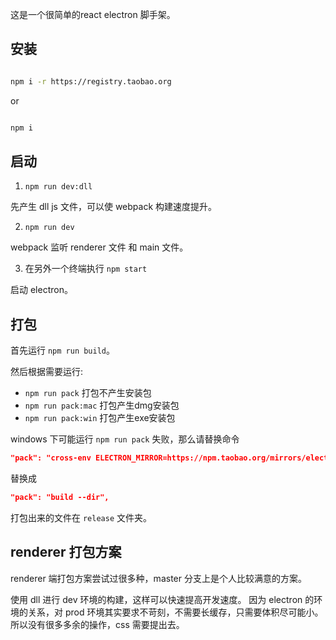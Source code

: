 这是一个很简单的react electron 脚手架。

## 安装

```bash

npm i -r https://registry.taobao.org
``` 

or 

```bash

npm i
``` 

## 启动

1. `npm run dev:dll`

先产生 dll js 文件，可以使 webpack 构建速度提升。


2. `npm run dev`

webpack 监听 renderer 文件 和 main 文件。

3. 在另外一个终端执行 `npm start`

启动 electron。

## 打包

首先运行 `npm run build`。

然后根据需要运行:

* `npm run pack` 打包不产生安装包
* `npm run pack:mac` 打包产生dmg安装包
* `npm run pack:win` 打包产生exe安装包

windows 下可能运行 `npm run pack` 失败，那么请替换命令

```json
"pack": "cross-env ELECTRON_MIRROR=https://npm.taobao.org/mirrors/electron/ build --dir",
```

替换成

```json
"pack": "build --dir",
```

打包出来的文件在 `release` 文件夹。


## renderer 打包方案

renderer 端打包方案尝试过很多种，master 分支上是个人比较满意的方案。

使用 dll 进行 dev 环境的构建，这样可以快速提高开发速度。 因为 electron 的环境的关系，对 prod 环境其实要求不苛刻，不需要长缓存，只需要体积尽可能小。所以没有很多多余的操作，css 需要提出去。



